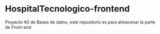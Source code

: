 # HospitalTecnologico-frontend
Proyecto #2 de Bases de datos, este repositorio es para almacenar la parte de Front-end

